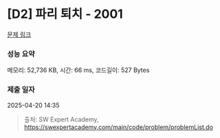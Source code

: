 # [D2] 파리 퇴치 - 2001 

[문제 링크](https://swexpertacademy.com/main/code/problem/problemDetail.do?contestProbId=AV5PzOCKAigDFAUq) 

### 성능 요약

메모리: 52,736 KB, 시간: 66 ms, 코드길이: 527 Bytes

### 제출 일자

2025-04-20 14:35



> 출처: SW Expert Academy, https://swexpertacademy.com/main/code/problem/problemList.do